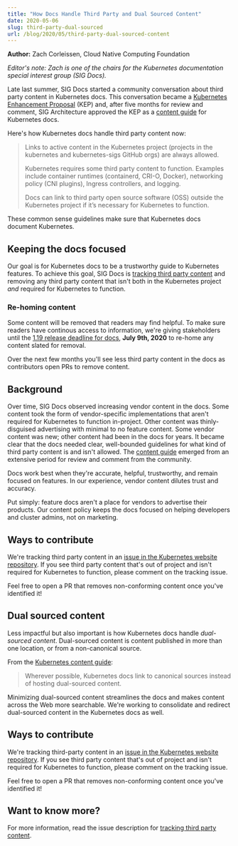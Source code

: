 ```yaml
---
title: "How Docs Handle Third Party and Dual Sourced Content"
date: 2020-05-06
slug: third-party-dual-sourced
url: /blog/2020/05/third-party-dual-sourced-content
---
```


**Author:** Zach Corleissen, Cloud Native Computing Foundation

*Editor's note: Zach is one of the chairs for the Kubernetes documentation special interest group (SIG Docs).*

Late last summer, SIG Docs started a community conversation about third party content in Kubernetes docs. This conversation became a [Kubernetes Enhancement Proposal](https://github.com/kubernetes/enhancements/pull/1327) (KEP) and, after five months for review and comment, SIG Architecture approved the KEP as a [content guide](/docs/contribute/style/content-guide/) for Kubernetes docs.

Here's how Kubernetes docs handle third party content now:

> Links to active content in the Kubernetes project (projects in the kubernetes and kubernetes-sigs GitHub orgs) are always allowed.
>
> Kubernetes requires some third party content to function. Examples include container runtimes (containerd, CRI-O, Docker), networking policy (CNI plugins), Ingress controllers, and logging.
>
> Docs can link to third party open source software (OSS) outside the Kubernetes project if it’s necessary for Kubernetes to function.

These common sense guidelines make sure that Kubernetes docs document Kubernetes.

## Keeping the docs focused

Our goal is for Kubernetes docs to be a trustworthy guide to Kubernetes features. To achieve this goal, SIG Docs is [tracking third party content](https://github.com/kubernetes/website/issues/20232) and removing any third party content that isn't both in the Kubernetes project _and_ required for Kubernetes to function.

### Re-homing content

Some content will be removed that readers may find helpful. To make sure readers have continous access to information, we're giving stakeholders until the [1.19 release deadline for docs](https://github.com/kubernetes/sig-release/tree/master/releases/release-1.19), **July 9th, 2020** to re-home any content slated for removal.

Over the next few months you'll see less third party content in the docs as contributors open PRs to remove content.

## Background

Over time, SIG Docs observed increasing vendor content in the docs. Some content took the form of vendor-specific implementations that aren't required for Kubernetes to function in-project. Other content was thinly-disguised advertising with minimal to no feature content. Some vendor content was new; other content had been in the docs for years. It became clear that the docs needed clear, well-bounded guidelines for what kind of third party content is and isn't allowed. The [content guide](https://kubernetes.io/docs/contribute/content-guide/) emerged from an extensive period for review and comment from the community.

Docs work best when they're accurate, helpful, trustworthy, and remain focused on features. In our experience, vendor content dilutes trust and accuracy. 

Put simply: feature docs aren't a place for vendors to advertise their products. Our content policy keeps the docs focused on helping developers and cluster admins, not on marketing.

## Ways to contribute

We're tracking third party content in an [issue in the Kubernetes website repository](https://github.com/kubernetes/website/issues/20232). If you see third party content that's out of project and isn't required for Kubernetes to function, please comment on the tracking issue. 

Feel free to open a PR that removes non-conforming content once you've identified it!

## Dual sourced content

Less impactful but also important is how Kubernetes docs handle _dual-sourced content_. Dual-sourced content is content published in more than one location, or from a non-canonical source.

From the [Kubernetes content guide](https://kubernetes.io/docs/contribute/style/content-guide/#dual-sourced-content):

> Wherever possible, Kubernetes docs link to canonical sources instead of hosting dual-sourced content.

Minimizing dual-sourced content streamlines the docs and makes content across the Web more searchable. We're working to consolidate and redirect dual-sourced content in the Kubernetes docs as well.

## Ways to contribute

We're tracking third-party content in an [issue in the Kubernetes website repository](https://github.com/kubernetes/website/issues/20232). If you see third party content that's out of project and isn't required for Kubernetes to function, please comment on the tracking issue. 

Feel free to open a PR that removes non-conforming content once you've identified it!

## Want to know more?

For more information, read the issue description for [tracking third party content](https://github.com/kubernetes/website/issues/20232). 

